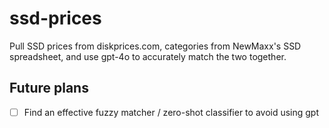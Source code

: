# ssd-prices

Pull SSD prices from diskprices.com, categories from NewMaxx's SSD spreadsheet,
and use gpt-4o to accurately match the two together.

## Future plans

- [ ] Find an effective fuzzy matcher / zero-shot classifier to avoid using gpt
